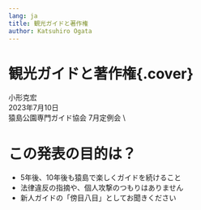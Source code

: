```yaml
---
lang: ja
title: 観光ガイドと著作権
author: Katsuhiro Ogata
---
```



# 観光ガイドと著作権{.cover}

小形克宏 \
2023年7月10日 \
猿島公園専門ガイド協会 7月定例会 \

# この発表の目的は？

- 5年後、10年後も猿島で楽しくガイドを続けること
- 法律違反の指摘や、個人攻撃のつもりはありません
- 新人ガイドの「傍目八目」としてお聞きください